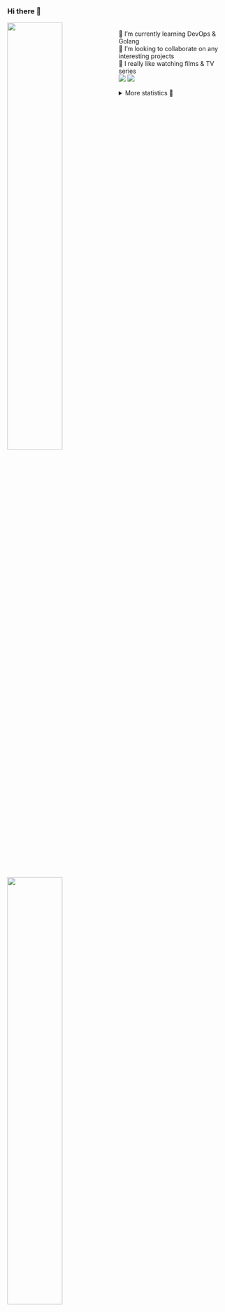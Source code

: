 ### Hi there 👋


[<img align="left" width="50%" src="https://github-readme-stats.vercel.app/api?username=rufusnufus&hide=issues&show_icons=true&count_private=true&theme=transparent&title_color=FF6F40&text_color=FBF9F8&icon_color=F48242&hide_border=true&hide_title=true#gh-dark-mode-only">](https://metrics.lecoq.io/rufusnufus#gh-dark-mode-only)
[<img align="left" width="50%" src="https://github-readme-stats.vercel.app/api?username=rufusnufus&hide=issues&show_icons=true&count_private=true&theme=transparent&title_color=FF6533&text_color=4D4644&icon_color=FF8038&hide_border=true&hide_title=true#gh-light-mode-only">](https://metrics.lecoq.io/rufusnufus#gh-light-mode-only)

<p>
  <br>
  🌱 I’m currently learning DevOps & Golang</br>
  👯 I’m looking to collaborate on any interesting projects</br>
  🎥 I really like watching films & TV series</br>
  <a href="https://linkedin.com/in/rufusnufus"><img src="https://img.shields.io/badge/linkedin-0077B5.svg?style=for-the-badge&logo=linkedin&logoColor=white"/></a>
  <a href="https://t.me/rufusnufus"><img src="https://img.shields.io/badge/-telegram-black?style=for-the-badge&color=blue&logo=telegram"/></a>
</p>

<p text-align="left">
<details>
  <summary>More statistics 👀</summary><br/>

<!--START_SECTION:waka-->
![Code Time](http://img.shields.io/badge/Code%20Time-482%20hrs%2058%20mins-blue)

![Profile Views](http://img.shields.io/badge/Profile%20Views-5-blue)

**I'm an Early 🐤** 

```text
🌞 Morning                8716 commits        █████░░░░░░░░░░░░░░░░░░░░   21.95 % 
🌆 Daytime                22870 commits       ██████████████░░░░░░░░░░░   57.59 % 
🌃 Evening                7251 commits        █████░░░░░░░░░░░░░░░░░░░░   18.26 % 
🌙 Night                  875 commits         █░░░░░░░░░░░░░░░░░░░░░░░░   02.20 % 
```
📅 **I'm Most Productive on Monday** 

```text
Monday                   8151 commits        █████░░░░░░░░░░░░░░░░░░░░   20.53 % 
Tuesday                  7483 commits        █████░░░░░░░░░░░░░░░░░░░░   18.84 % 
Wednesday                7967 commits        █████░░░░░░░░░░░░░░░░░░░░   20.06 % 
Thursday                 7380 commits        █████░░░░░░░░░░░░░░░░░░░░   18.58 % 
Friday                   7109 commits        ████░░░░░░░░░░░░░░░░░░░░░   17.90 % 
Saturday                 717 commits         ░░░░░░░░░░░░░░░░░░░░░░░░░   01.81 % 
Sunday                   905 commits         █░░░░░░░░░░░░░░░░░░░░░░░░   02.28 % 
```


📊 **This Week I Spent My Time On** 

```text
💬 Programming Languages: 
Terraform                3 hrs 26 mins       ████████████░░░░░░░░░░░░░   49.47 % 
HCL                      1 hr 27 mins        █████░░░░░░░░░░░░░░░░░░░░   20.98 % 
YAML                     48 mins             ███░░░░░░░░░░░░░░░░░░░░░░   11.63 % 
Ruby                     38 mins             ██░░░░░░░░░░░░░░░░░░░░░░░   09.23 % 
Other                    25 mins             ██░░░░░░░░░░░░░░░░░░░░░░░   06.02 % 

🔥 Editors: 
VS Code                  6 hrs 32 mins       ████████████████████████░   94.03 % 
iTerm2                   24 mins             █░░░░░░░░░░░░░░░░░░░░░░░░   05.97 % 
```

**I Mostly Code in Java** 

```text
Python                   14 repos            ██░░░░░░░░░░░░░░░░░░░░░░░   09.93 % 
Smarty                   11 repos            ██░░░░░░░░░░░░░░░░░░░░░░░   07.80 % 
HCL                      7 repos             █░░░░░░░░░░░░░░░░░░░░░░░░   04.96 % 
Kotlin                   5 repos             █░░░░░░░░░░░░░░░░░░░░░░░░   03.55 % 
HTML                     5 repos             █░░░░░░░░░░░░░░░░░░░░░░░░   03.55 % 
```




 Last Updated on 21/10/2023 00:57:05 UTC
<!--END_SECTION:waka-->

</details>
</p>
